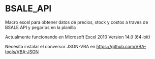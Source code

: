 # BSALE_API
Macro excel para obtener datos de precios, stock y costos a traves de BSALE API y pegarlos en la planilla

Actualmente funcionando en Microsoft Excel 2010 Version 14.0 (64-bit)

Necesita instalar el conversor JSON-VBA en https://github.com/VBA-tools/VBA-JSON
